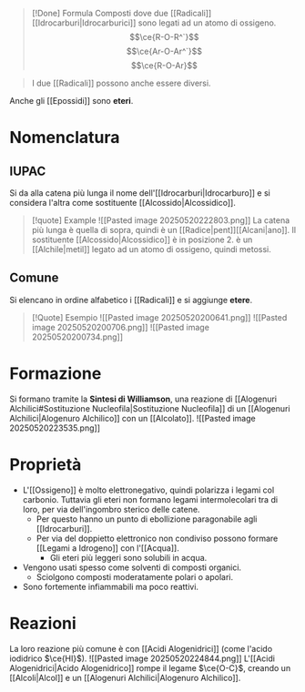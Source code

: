  >[!Done] Formula
>Composti dove due [[Radicali]] [[Idrocarburi|Idrocarburici]] sono legati ad un atomo di ossigeno.
$$\ce{R-O-R^`}$$
$$\ce{Ar-O-Ar^`}$$
$$\ce{R-O-Ar}$$

>I due [[Radicali]] possono anche essere diversi. 

Anche gli [[Epossidi]] sono **eteri**.
# Nomenclatura
## IUPAC
Si da alla catena più lunga il nome dell'[[Idrocarburi|Idrocarburo]] e si considera l'altra come sostituente [[Alcossido|Alcossidico]].
>[!quote] Example
![[Pasted image 20250520222803.png]]
>La catena più lunga è quella di sopra, quindi è un [[Radice|pent]][[Alcani|ano]].
>Il sostituente [[Alcossido|Alcossidico]] è in posizione 2.
>è un [[Alchile|metil]] legato ad un atomo di ossigeno, quindi metossi.

## Comune
Si elencano in ordine alfabetico i [[Radicali]] e si aggiunge **etere**.
>[!Quote] Esempio
>![[Pasted image 20250520200641.png]]
>![[Pasted image 20250520200706.png]]
>![[Pasted image 20250520200734.png]]

# Formazione
Si formano tramite la **Sintesi di Williamson**, una reazione di [[Alogenuri Alchilici#Sostituzione Nucleofila|Sostituzione Nucleofila]] di un [[Alogenuri Alchilici|Alogenuro Alchilico]] con un [[Alcolato]].
![[Pasted image 20250520223535.png]]
# Proprietà
- L'[[Ossigeno]] è molto elettronegativo, quindi polarizza i legami col carbonio. Tuttavia gli eteri non formano legami intermolecolari tra di loro, per via dell'ingombro sterico delle catene.
	- Per questo hanno un punto di ebollizione paragonabile agli [[Idrocarburi]].
	- Per via del doppietto elettronico non condiviso possono formare [[Legami a Idrogeno]] con l'[[Acqua]].
		- Gli eteri più leggeri sono solubili in acqua.
- Vengono usati spesso come solventi di composti organici.
	- Sciolgono composti moderatamente polari o apolari.
- Sono fortemente infiammabili ma poco reattivi.

# Reazioni
La loro reazione più comune è con [[Acidi Alogenidrici]] (come l'acido iodidrico $\ce{HI}$).
![[Pasted image 20250520224844.png]]
L'[[Acidi Alogenidrici|Acido Alogenidrico]] rompe il legame $\ce{O-C}$, creando un [[Alcoli|Alcol]] e un [[Alogenuri Alchilici|Alogenuro Alchilico]].

